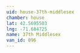 ```yaml
---
uid: house-37th-middlesex
chamber: house
lat: 42.5695503
lng: -71.684725
name: 37th Middlesex
van_id: 096
---
```

